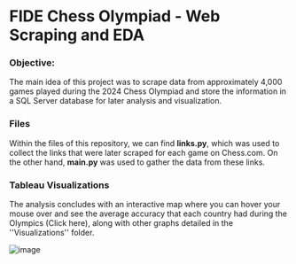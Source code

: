 # FIDE Chess Olympiad - Web Scraping and EDA

### Objective:
The main idea of this project was to scrape data from approximately 4,000 games played during the 2024 Chess Olympiad and store the information in a SQL Server database for later analysis and visualization.

### Files
Within the files of this repository, we can find **links.py**, which was used to collect the links that were later scraped for each game on Chess.com. On the other hand, **main.py** was used to gather the data from these links.

### Tableau Visualizations
The analysis concludes with an interactive map where you can hover your mouse over and see the average accuracy that each country had during the Olympics (Click here), along with other graphs detailed in the ''Visualizations'' folder.


![image](https://github.com/user-attachments/assets/93758f2d-d3be-4675-bba1-1ecb026de985)
